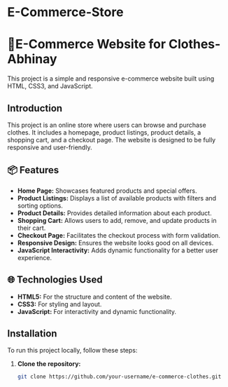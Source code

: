 # E-Commerce-Store
 # 📂E-Commerce Website for Clothes-Abhinay
This project is a simple and responsive e-commerce website built using HTML, CSS3, and JavaScript.

## Introduction
This project is an online store where users can browse and purchase clothes. It includes a homepage, product listings, product details, a shopping cart, and a checkout page. The website is designed to be fully responsive and user-friendly.

## 📦 Features
- **Home Page:** Showcases featured products and special offers.
- **Product Listings:** Displays a list of available products with filters and sorting options.
- **Product Details:** Provides detailed information about each product.
- **Shopping Cart:** Allows users to add, remove, and update products in their cart.
- **Checkout Page:** Facilitates the checkout process with form validation.
- **Responsive Design:** Ensures the website looks good on all devices.
- **JavaScript Interactivity:** Adds dynamic functionality for a better user experience.

## 🌐 Technologies Used

- **HTML5:** For the structure and content of the website.
- **CSS3:** For styling and layout.
- **JavaScript:** For interactivity and dynamic functionality.

## Installation

To run this project locally, follow these steps:

1. **Clone the repository:**

   ```bash
   git clone https://github.com/your-username/e-commerce-clothes.git

